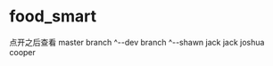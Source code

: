# food_smart

点开之后查看
master branch
            ^--dev branch
                        ^--shawn
                            jack
                            jack
                            joshua
                            cooper
